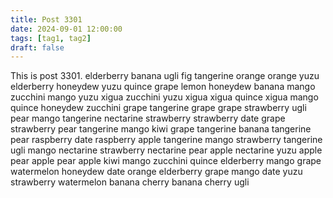 ```yaml
---
title: Post 3301
date: 2024-09-01 12:00:00
tags: [tag1, tag2]
draft: false
---
```

This is post 3301.
elderberry
banana
ugli
fig
tangerine
orange
orange
yuzu
elderberry
honeydew
yuzu
quince
grape
lemon
honeydew
banana
mango
zucchini
mango
yuzu
xigua
zucchini
yuzu
xigua
xigua
quince
xigua
mango
quince
honeydew
zucchini
grape
tangerine
grape
grape
strawberry
ugli
pear
mango
tangerine
nectarine
strawberry
strawberry
date
grape
strawberry
pear
tangerine
mango
kiwi
grape
tangerine
banana
tangerine
pear
raspberry
date
raspberry
apple
tangerine
mango
strawberry
tangerine
ugli
mango
nectarine
strawberry
nectarine
pear
apple
nectarine
yuzu
apple
pear
apple
pear
apple
kiwi
mango
zucchini
quince
elderberry
mango
grape
watermelon
honeydew
date
orange
elderberry
grape
mango
date
yuzu
strawberry
watermelon
banana
cherry
banana
cherry
ugli
